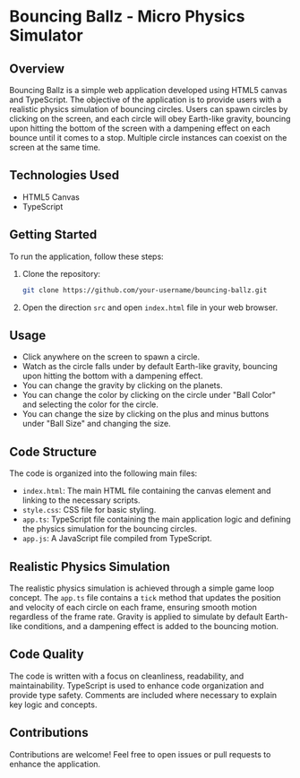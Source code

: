 # Bouncing Ballz - Micro Physics Simulator

## Overview

Bouncing Ballz is a simple web application developed using HTML5 canvas and TypeScript. The objective of the application is to provide users with a realistic physics simulation of bouncing circles. Users can spawn circles by clicking on the screen, and each circle will obey Earth-like gravity, bouncing upon hitting the bottom of the screen with a dampening effect on each bounce until it comes to a stop. Multiple circle instances can coexist on the screen at the same time.

## Technologies Used

- HTML5 Canvas
- TypeScript

## Getting Started

To run the application, follow these steps:

1. Clone the repository:

    ```bash
    git clone https://github.com/your-username/bouncing-ballz.git
    ```

2. Open the direction `src` and open `index.html` file in your web browser.

## Usage

- Click anywhere on the screen to spawn a circle.
- Watch as the circle falls under by default Earth-like gravity, bouncing upon hitting the bottom with a dampening effect.
- You can change the gravity by clicking on the planets.
- You can change the color by clicking on the circle under "Ball Color" and selecting the color for the circle.
- You can change the size by clicking on the plus and minus buttons under "Ball Size" and changing the size.

## Code Structure

The code is organized into the following main files:

- `index.html`: The main HTML file containing the canvas element and linking to the necessary scripts.
- `style.css`: CSS file for basic styling.
- `app.ts`: TypeScript file containing the main application logic and defining the physics simulation   for the bouncing circles.
- `app.js`: A JavaScript file compiled from TypeScript.

## Realistic Physics Simulation

The realistic physics simulation is achieved through a simple game loop concept. The `app.ts` file contains a `tick` method that updates the position and velocity of each circle on each frame, ensuring smooth motion regardless of the frame rate. Gravity is applied to simulate by default Earth-like conditions, and a dampening effect is added to the bouncing motion.

## Code Quality

The code is written with a focus on cleanliness, readability, and maintainability. TypeScript is used to enhance code organization and provide type safety. Comments are included where necessary to explain key logic and concepts.


## Contributions

Contributions are welcome! Feel free to open issues or pull requests to enhance the application.
